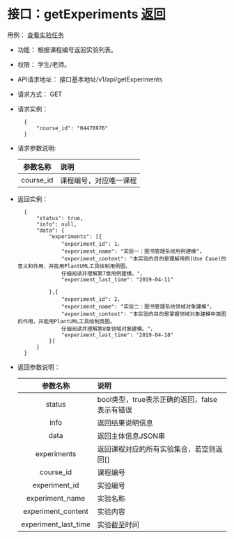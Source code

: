 # 接口：getExperiments  [返回](../../README.md)
用例： [查看实验任务](../用例/查看实验任务.md)

- 功能：
   根据课程编号返回实验列表。
    
- 权限：
    学生/老师。    
    
- API请求地址： 
    接口基本地址/v1/api/getExperiments

- 请求方式：
    GET

- 请求实例：

        {
            "course_id": "04478976"
        }
        
- 请求参数说明:        

  |参数名称|说明|
  |:---------:|:--------------------------------------------------------|      
  |course_id|课程编号，对应唯一课程|
  
  
- 返回实例：

        { 
            "status": true,
            "info": null,
            "data": {
                "experiments": [{
                    "experiment_id": 1，
                    "experiment_name": "实验一：图书管理系统用例建模"，
                    "experiment_content": "本实验的目的是理解用例(Use Case)的意义和作用，并能用PlantUML工具绘制用例图。
                    仔细阅读并理解第7章用例建模。"，
                    "experiment_last_time": "2019-04-11"

                },{
                    "experiment_id": 2，
                    "experiment_name": "实验二：图书管理系统领域对象建模"，
                    "experiment_content": "本实验的目的是掌握领域对象建模中类图的作用，并能用PlantUML工具绘制类图。
                    仔细阅读并理解第8章领域对象建模。"，
                    "experiment_last_time": "2019-04-18"
                }]   
            }    
        }

- 返回参数说明：    
 
  |参数名称|说明|
  |:---------:|:--------------------------------------------------------|      
  |status|bool类型，true表示正确的返回，false表示有错误|
  |info|返回结果说明信息|
  |data|返回主体信息JSON串|
  |experiments|返回课程对应的所有实验集合，若空则返回[]|
  |course_id|课程编号|
  |experiment_id|实验编号|
  |experiment_name|实验名称|  
  |experiment_content|实验内容|
  |experiment_last_time|实验截至时间|
